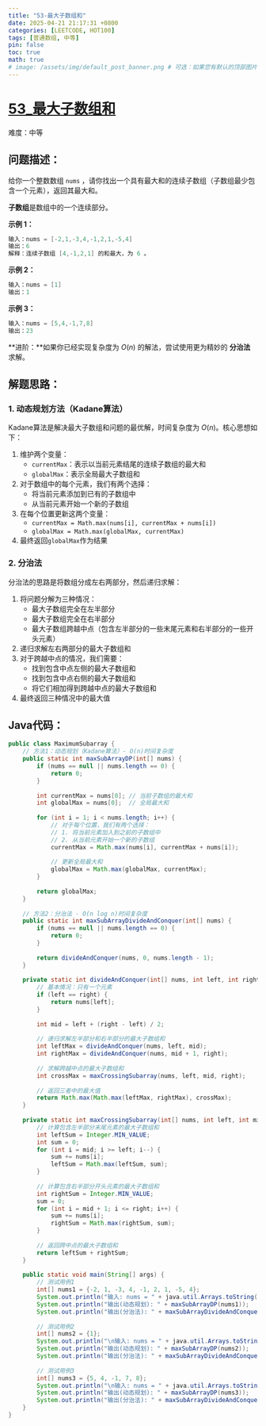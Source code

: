 ```yaml
---
title: "53-最大子数组和"
date: 2025-04-21 21:17:31 +0800
categories: [LEETCODE, HOT100]
tags: [普通数组, 中等]
pin: false
toc: true
math: true
# image: /assets/img/default_post_banner.png # 可选：如果您有默认的顶部图片，取消注释并修改路径
---
```


# [53_最大子数组和](https://leetcode.cn/problems/maximum-subarray/)

难度：中等

## 问题描述：

给你一个整数数组 `nums` ，请你找出一个具有最大和的连续子数组（子数组最少包含一个元素），返回其最大和。

**子数组**是数组中的一个连续部分。

 

**示例 1：**

```java
输入：nums = [-2,1,-3,4,-1,2,1,-5,4]
输出：6
解释：连续子数组 [4,-1,2,1] 的和最大，为 6 。
```

**示例 2：**

```java
输入：nums = [1]
输出：1
```

**示例 3：**

```java
输入：nums = [5,4,-1,7,8]
输出：23
```



**进阶：**如果你已经实现复杂度为 $O(n)$ 的解法，尝试使用更为精妙的 **分治法** 求解。

## 解题思路：

### 1. 动态规划方法（Kadane算法）

Kadane算法是解决最大子数组和问题的最优解，时间复杂度为 $O(n)$。核心思想如下：

1. 维护两个变量：
   - `currentMax`：表示以当前元素结尾的连续子数组的最大和
   - `globalMax`：表示全局最大子数组和
2. 对于数组中的每个元素，我们有两个选择：
   - 将当前元素添加到已有的子数组中
   - 从当前元素开始一个新的子数组
3. 在每个位置更新这两个变量：
   - `currentMax = Math.max(nums[i], currentMax + nums[i])`
   - `globalMax = Math.max(globalMax, currentMax)`
4. 最终返回`globalMax`作为结果

### 2. 分治法

分治法的思路是将数组分成左右两部分，然后递归求解：

1. 将问题分解为三种情况：
   - 最大子数组完全在左半部分
   - 最大子数组完全在右半部分
   - 最大子数组跨越中点（包含左半部分的一些末尾元素和右半部分的一些开头元素）
2. 递归求解左右两部分的最大子数组和
3. 对于跨越中点的情况，我们需要：
   - 找到包含中点左侧的最大子数组和
   - 找到包含中点右侧的最大子数组和
   - 将它们相加得到跨越中点的最大子数组和
4. 最终返回三种情况中的最大值

## Java代码：

```java
public class MaximumSubarray {
    // 方法1：动态规划（Kadane算法）- O(n)时间复杂度
    public static int maxSubArrayDP(int[] nums) {
        if (nums == null || nums.length == 0) {
            return 0;
        }
        
        int currentMax = nums[0]; // 当前子数组的最大和
        int globalMax = nums[0];  // 全局最大和
        
        for (int i = 1; i < nums.length; i++) {
            // 对于每个位置，我们有两个选择：
            // 1. 将当前元素加入到之前的子数组中
            // 2. 从当前元素开始一个新的子数组
            currentMax = Math.max(nums[i], currentMax + nums[i]);
            
            // 更新全局最大和
            globalMax = Math.max(globalMax, currentMax);
        }
        
        return globalMax;
    }
    
    // 方法2：分治法 - O(n log n)时间复杂度
    public static int maxSubArrayDivideAndConquer(int[] nums) {
        if (nums == null || nums.length == 0) {
            return 0;
        }
        
        return divideAndConquer(nums, 0, nums.length - 1);
    }
    
    private static int divideAndConquer(int[] nums, int left, int right) {
        // 基本情况：只有一个元素
        if (left == right) {
            return nums[left];
        }
        
        int mid = left + (right - left) / 2;
        
        // 递归求解左半部分和右半部分的最大子数组和
        int leftMax = divideAndConquer(nums, left, mid);
        int rightMax = divideAndConquer(nums, mid + 1, right);
        
        // 求解跨越中点的最大子数组和
        int crossMax = maxCrossingSubarray(nums, left, mid, right);
        
        // 返回三者中的最大值
        return Math.max(Math.max(leftMax, rightMax), crossMax);
    }
    
    private static int maxCrossingSubarray(int[] nums, int left, int mid, int right) {
        // 计算包含左半部分末尾元素的最大子数组和
        int leftSum = Integer.MIN_VALUE;
        int sum = 0;
        for (int i = mid; i >= left; i--) {
            sum += nums[i];
            leftSum = Math.max(leftSum, sum);
        }
        
        // 计算包含右半部分开头元素的最大子数组和
        int rightSum = Integer.MIN_VALUE;
        sum = 0;
        for (int i = mid + 1; i <= right; i++) {
            sum += nums[i];
            rightSum = Math.max(rightSum, sum);
        }
        
        // 返回跨中点的最大子数组和
        return leftSum + rightSum;
    }
    
    public static void main(String[] args) {
        // 测试用例1
        int[] nums1 = {-2, 1, -3, 4, -1, 2, 1, -5, 4};
        System.out.println("输入: nums = " + java.util.Arrays.toString(nums1));
        System.out.println("输出(动态规划): " + maxSubArrayDP(nums1));
        System.out.println("输出(分治法): " + maxSubArrayDivideAndConquer(nums1));
        
        // 测试用例2
        int[] nums2 = {1};
        System.out.println("\n输入: nums = " + java.util.Arrays.toString(nums2));
        System.out.println("输出(动态规划): " + maxSubArrayDP(nums2));
        System.out.println("输出(分治法): " + maxSubArrayDivideAndConquer(nums2));
        
        // 测试用例3
        int[] nums3 = {5, 4, -1, 7, 8};
        System.out.println("\n输入: nums = " + java.util.Arrays.toString(nums3));
        System.out.println("输出(动态规划): " + maxSubArrayDP(nums3));
        System.out.println("输出(分治法): " + maxSubArrayDivideAndConquer(nums3));
    }
}
```

